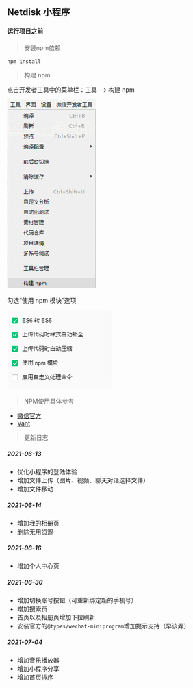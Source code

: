 ## Netdisk 小程序

#### 运行项目之前


> 安装npm依赖
``` bash
npm install
```

> 构建 npm

点击开发者工具中的菜单栏：工具 --> 构建 npm

![构建 npm](https://github.com/xuxiake2017/netdisk-mp-preview/blob/master/pic/npm1.png?raw=true)

勾选“使用 npm 模块”选项

![勾选“使用 npm 模块”选项](https://github.com/xuxiake2017/netdisk-mp-preview/blob/master/pic/npm2.png?raw=true)

> NPM使用具体参考

- [微信官方](https://developers.weixin.qq.com/miniprogram/dev/devtools/npm.html)
- [Vant](https://vant-contrib.gitee.io/vant-weapp/#/quickstart)

> 更新日志

##### 2021-06-13

- 优化小程序的登陆体验
- 增加文件上传（图片、视频、聊天对话选择文件）
- 增加文件移动

##### 2021-06-14

- 增加我的相册页
- 删除无用资源

##### 2021-06-16

- 增加个人中心页

##### 2021-06-30

- 增加切换账号按钮（可重新绑定新的手机号）
- 增加搜索页
- 首页以及相册页增加下拉刷新
- 安装官方的`@types/wechat-miniprogram`增加提示支持（早该弄）

##### 2021-07-04

- 增加音乐播放器
- 增加小程序分享
- 增加首页排序
